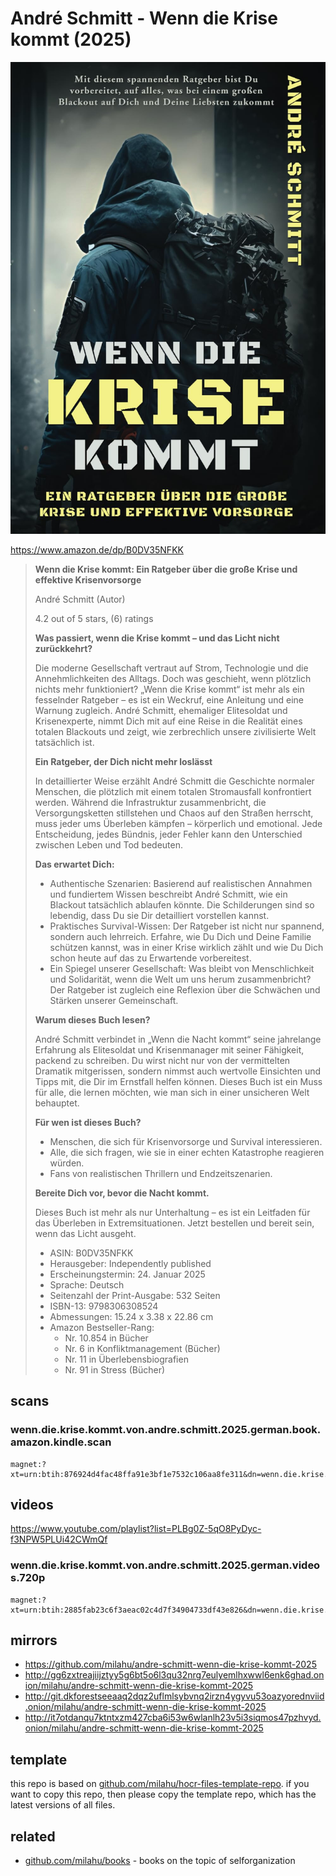 # André Schmitt - Wenn die Krise kommt (2025)

![André Schmitt - Wenn die Krise kommt (2025)](cover.jpg)

https://www.amazon.de/dp/B0DV35NFKK

<blockquote>

**Wenn die Krise kommt: Ein Ratgeber über die große Krise und effektive Krisenvorsorge**

André Schmitt (Autor)

4.2 out of 5 stars, (6) ratings

**Was passiert, wenn die Krise kommt – und das Licht nicht zurückkehrt?**

Die moderne Gesellschaft vertraut auf Strom,
Technologie und die Annehmlichkeiten des Alltags.
Doch was geschieht, wenn plötzlich nichts mehr funktioniert?
„Wenn die Krise kommt“ ist mehr als ein fesselnder Ratgeber – es ist ein Weckruf,
eine Anleitung und eine Warnung zugleich.
André Schmitt, ehemaliger Elitesoldat und Krisenexperte,
nimmt Dich mit auf eine Reise in die Realität eines totalen Blackouts und zeigt,
wie zerbrechlich unsere zivilisierte Welt tatsächlich ist.

**Ein Ratgeber, der Dich nicht mehr loslässt**

In detaillierter Weise erzählt André Schmitt die Geschichte normaler Menschen,
die plötzlich mit einem totalen Stromausfall konfrontiert werden.
Während die Infrastruktur zusammenbricht,
die Versorgungsketten stillstehen und Chaos auf den Straßen herrscht,
muss jeder ums Überleben kämpfen – körperlich und emotional.
Jede Entscheidung, jedes Bündnis, jeder Fehler
kann den Unterschied zwischen Leben und Tod bedeuten.

**Das erwartet Dich:**

- Authentische Szenarien:
  Basierend auf realistischen Annahmen und fundiertem Wissen beschreibt André Schmitt,
  wie ein Blackout tatsächlich ablaufen könnte.
  Die Schilderungen sind so lebendig,
  dass Du sie Dir detailliert vorstellen kannst.
- Praktisches Survival-Wissen:
  Der Ratgeber ist nicht nur spannend, sondern auch lehrreich.
  Erfahre, wie Du Dich und Deine Familie schützen kannst,
  was in einer Krise wirklich zählt und wie Du Dich schon heute auf das zu Erwartende vorbereitest.
- Ein Spiegel unserer Gesellschaft:
  Was bleibt von Menschlichkeit und Solidarität, wenn die Welt um uns herum zusammenbricht?
  Der Ratgeber ist zugleich eine Reflexion über die Schwächen und Stärken unserer Gemeinschaft.

**Warum dieses Buch lesen?**

André Schmitt verbindet in „Wenn die Nacht kommt“ seine jahrelange Erfahrung als Elitesoldat und Krisenmanager mit seiner Fähigkeit,
packend zu schreiben.
Du wirst nicht nur von der vermittelten Dramatik mitgerissen,
sondern nimmst auch wertvolle Einsichten und Tipps mit,
die Dir im Ernstfall helfen können.
Dieses Buch ist ein Muss für alle,
die lernen möchten,
wie man sich in einer unsicheren Welt behauptet.

**Für wen ist dieses Buch?**

- Menschen, die sich für Krisenvorsorge und Survival interessieren.
- Alle, die sich fragen,
  wie sie in einer echten Katastrophe reagieren würden.
- Fans von realistischen Thrillern und Endzeitszenarien.

**Bereite Dich vor, bevor die Nacht kommt.**

Dieses Buch ist mehr als nur Unterhaltung – es ist ein Leitfaden für das Überleben in Extremsituationen.
Jetzt bestellen und bereit sein, wenn das Licht ausgeht.

- ASIN: B0DV35NFKK
- Herausgeber: Independently published
- Erscheinungstermin: 24. Januar 2025
- Sprache: Deutsch
- Seitenzahl der Print-Ausgabe: 532 Seiten
- ISBN-13: 9798306308524
- Abmessungen: 15.24 x 3.38 x 22.86 cm
- Amazon Bestseller-Rang:
  - Nr. 10.854 in Bücher
  - Nr. 6 in Konfliktmanagement (Bücher)
  - Nr. 11 in Überlebensbiografien
  - Nr. 91 in Stress (Bücher)

</blockquote>

## scans

### wenn.die.krise.kommt.von.andre.schmitt.2025.german.book.amazon.kindle.scan

```
magnet:?xt=urn:btih:876924d4fac48ffa91e3bf1e7532c106aa8fe311&dn=wenn.die.krise.kommt.von.andre.schmitt.2025.german.book.amazon.kindle.scan&xl=385940703&tr=udp%3A%2F%2F45.9.60.30%3A6969%2Fannounce&tr=udp%3A%2F%2F185.216.179.62%3A25%2Fannounce&tr=udp%3A%2F%2F93.158.213.92%3A1337%2Fannounce&tr=udp%3A%2F%2F107.189.2.131%3A1337%2Fannounce&piece_size=4194304
```

## videos

https://www.youtube.com/playlist?list=PLBg0Z-5qO8PyDyc-f3NPW5PLUi42CWmQf

### wenn.die.krise.kommt.von.andre.schmitt.2025.german.videos.720p

```
magnet:?xt=urn:btih:2885fab23c6f3aeac02c4d7f34904733df43e826&dn=wenn.die.krise.kommt.von.andre.schmitt.2025.german.videos.720p&xl=1566223901&tr=udp%3A%2F%2F45.9.60.30%3A6969%2Fannounce&tr=udp%3A%2F%2F185.216.179.62%3A25%2Fannounce&tr=udp%3A%2F%2F93.158.213.92%3A1337%2Fannounce&tr=udp%3A%2F%2F107.189.2.131%3A1337%2Fannounce&piece_size=4194304
```

## mirrors

- https://github.com/milahu/andre-schmitt-wenn-die-krise-kommt-2025
- http://gg6zxtreajiijztyy5g6bt5o6l3qu32nrg7eulyemlhxwwl6enk6ghad.onion/milahu/andre-schmitt-wenn-die-krise-kommt-2025
- http://git.dkforestseeaaq2dqz2uflmlsybvnq2irzn4ygyvu53oazyorednviid.onion/milahu/andre-schmitt-wenn-die-krise-kommt-2025
- http://it7otdanqu7ktntxzm427cba6i53w6wlanlh23v5i3siqmos47pzhvyd.onion/milahu/andre-schmitt-wenn-die-krise-kommt-2025



## template

this repo is based on
[github.com/milahu/hocr-files-template-repo](https://github.com/milahu/hocr-files-template-repo).
if you want to copy this repo,
then please copy the template repo,
which has the latest versions of all files.



## related

- [github.com/milahu/books](https://github.com/milahu/books) - books on the topic of selforganization
